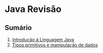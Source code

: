 # Java Revisão

## Sumário

1. [Introdução à Linguagem Java](https://github.com/emanoelvianna/java-revisao/blob/main/unidade%2000%20-%20Introdu%C3%A7%C3%A3o%20%C3%A0%20Linguagem%20Java.md)
2. [Tipos primitivos e manipulação de dados](https://github.com/emanoelvianna/java-revisao/blob/main/unidade%2001%20-%20Tipos%20primitivos%20e%20manipula%C3%A7%C3%A3o%20de%20dados.md)
